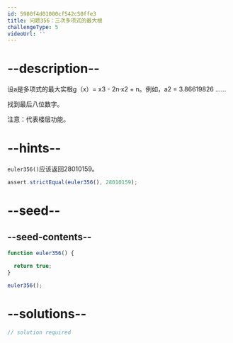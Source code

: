 ```yaml
---
id: 5900f4d01000cf542c50ffe3
title: 问题356：三次多项式的最大根
challengeType: 5
videoUrl: ''
---
```


# --description--

设a是多项式的最大实根g（x）= x3 - 2n·x2 + n。例如，a2 = 3.86619826 ......

找到最后八位数字。

注意：代表楼层功能。

# --hints--

`euler356()`应该返回28010159。

```js
assert.strictEqual(euler356(), 28010159);
```

# --seed--

## --seed-contents--

```js
function euler356() {

  return true;
}

euler356();
```

# --solutions--

```js
// solution required
```
